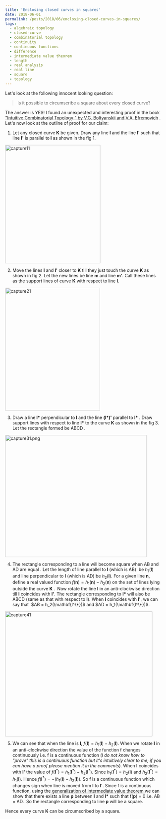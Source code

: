 ```yaml
---
title: 'Enclosing closed curves in squares'
date: 2018-06-01
permalink: /posts/2018/06/enclosing-closed-curves-in-squares/
tags:
  - algebraic topology
  - closed-curve
  - combinatorial topology
  - continuity
  - continuous functions
  - difference
  - intermediate value theorem
  - length
  - real analysis
  - real line
  - square
  - topology
---
```

Let's look at the following innocent looking question:

<blockquote>
<p>Is it possible to circumscribe a square about every closed curve?</p>
</blockquote>

The answer is YES! I found an unexpected and interesting proof in the book<a href="https://books.google.co.in/books?id=CfjCuh3OvioC&amp;printsec=frontcover#v=onepage&amp;q&amp;f=false" target="_blank" rel="noopener"> "Intuitive Combinatorial Topology " by V.G. Boltyanskii and V.A. Efremovich</a> . Let's now look at the outline of proof for our claim:

1. Let any closed curve<strong> K</strong> be given. Draw any line <strong>l</strong> and the line <strong>l' </strong>such that line <strong>l'</strong> is parallel to<strong> l</strong> as shown in the fig 1.

<img class=" size-full wp-image-11180 aligncenter" src="https://gaurish4math.files.wordpress.com/2018/06/capture11.png" alt="capture11" width="307" height="381" />

 2. Move the lines <strong>l</strong> and <strong>l'</strong> closer to <strong>K</strong> till they just touch the curve <strong>K</strong> as shown in fig 2. Let the new lines be line <strong>m</strong> and line <strong>m'</strong>. Call these lines as the support lines of curve <strong>K</strong> with respect to line <strong>l</strong>.

<img class=" size-full wp-image-11181 aligncenter" src="https://gaurish4math.files.wordpress.com/2018/06/capture21.png" alt="capture21" width="306" height="395" />

 3. Draw a line<strong> l*</strong> perpendicular to<strong> l</strong> and the line <strong>(l*)'</strong> parallel to <strong>l*</strong> . Draw support lines with respect to line <strong>l*</strong> to the curve <strong>K</strong> as shown in the fig 3. Let the rectangle formed be ABCD .

<img class=" size-full wp-image-11182 aligncenter" src="https://gaurish4math.files.wordpress.com/2018/06/capture31.png" alt="capture31.png" width="456" height="393" />

 4. The rectangle corresponding to a line will become square when AB and AD are equal . Let the length of line parallel to<strong> l</strong> (which is AB)  be $h_1(\mathbf{l})$ and line perpendicular to <strong>l</strong> (which is AD) be $h_2(\mathbf{l})$. For a given line <strong>n</strong>, define a real valued function $f(\mathbf{n}) = h_1(\mathbf{n})-h_2(\mathbf{n})$ on the set of lines lying outside the curve <strong>K </strong>.  Now rotate the line <strong>l</strong> in an anti-clockwise direction till <strong>l</strong> coincides with <strong>l'</strong>. The rectangle corresponding to <strong> l*</strong> will also be ABCD (same as that with respect to <strong>l</strong>). When <strong>l</strong> coincides with <strong>l'</strong>, we can say that  $AB = h_2(\mathbf{l^\*})$ and $AD = h_1(\mathbf{l^\*})$.

<img class=" size-full wp-image-11183 aligncenter" src="https://gaurish4math.files.wordpress.com/2018/06/capture41.png" alt="capture41" width="475" height="402" />

 5. We can see that when the line is <strong>l</strong>, $f(\mathbf{l}) = h_1(\mathbf{l})-h_2(\mathbf{l})$. When we rotate <strong>l</strong> in an anti-clockwise direction the value of the function f changes continuously i.e. f is a continuous function (<em>I do not know how to "prove" this is a continuous function but it's intuitively clear to me; if you can have a proof please mention it in the comments</em>). When <strong>l</strong> coincides with <strong>l'</strong> the value of $f(\mathbf{l^*}) = h_1(\mathbf{l^*})-h_2(\mathbf{l^*})$. Since $h_1(\mathbf{l^*}) = h_2(\mathbf{l})$ and $h_2(\mathbf{l^*}) = h_1(\mathbf{l})$. Hence $f(\mathbf{l^*}) = -(h_1(\mathbf{l}) - h_2(\mathbf{l}))$. So f is a continuous function which changes sign when line is moved from <strong>l</strong> to <strong>l'</strong>. Since f is a continuous function, using the<a href="https://en.wikipedia.org/wiki/Intermediate_value_theorem#Generalizations" target="_blank" rel="noopener"> generalization of intermediate value theorem </a>we can show that there exists a line <strong>p</strong> between <strong>l</strong> and <strong>l*</strong> such that f(<strong>p</strong>) = 0 i.e. AB = AD.  So the rectangle corresponding to line <strong>p</strong> will be a square.

Hence every curve <strong>K</strong> can be circumscribed by a square.
